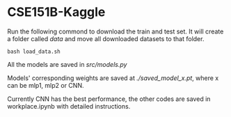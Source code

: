 # CSE151B-Kaggle

Run the following commond to download the train and test set. It will create a folder called *data* and move all downloaded datasets to that folder. 
```
bash load_data.sh
```

All the models are saved in *src/models.py*

Models' corresponding weights are saved at *./saved_model_x.pt*, where x can be mlp1, mlp2 or CNN.

Currently CNN has the best performance, the other codes are saved in workplace.ipynb with detailed instructions. 
